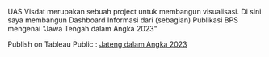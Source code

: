UAS Visdat merupakan sebuah project untuk membangun visualisasi. Di sini saya membangun Dashboard Informasi dari (sebagian) Publikasi BPS mengenai "Jawa Tengah dalam Angka 2023"

Publish on Tableau Public : [Jateng dalam Angka 2023](https://public.tableau.com/views/JawaTengahdalamAngka2023rev/Story1?:language=en-US&:display_count=n&:origin=viz_share_link)

